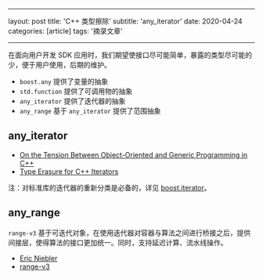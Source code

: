 ﻿---

layout: post
title: 'C++ 类型擦除'
subtitle: 'any_iterator'
date: 2020-04-24
categories: [article]
tags: '摘录文章' 

---

在面向用户开发 SDK 应用时，我们期望使接口尽可能简单，暴露的类型尽可能的少，便于用户使用，后期的维护。

- `boost.any` 提供了变量的抽象
- `std.function` 提供了可调用物的抽象
- `any_iterator` 提供了迭代器的抽象
- `any_range` 基于 `any_iterator` 提供了范围抽象

## any_iterator

- [On the Tension Between Object-Oriented and Generic Programming in C++](https://www.artima.com/cppsource/type_erasure.html)
- [Type Erasure for C++ Iterators](http://thbecker.net/free_software_utilities/type_erasure_for_cpp_iterators/any_iterator.html)

注：对标准库的迭代器的重新分类是必备的，详见 [boost.iterator](https://www.boost.org/doc/libs/1_72_0/libs/iterator/doc/index.html)。

## any_range

`range-v3` 基于可迭代对象，在使用迭代器对容器与算法之间进行桥接之后，提供间接层，使得算法的接口更加统一。同时，支持延迟计算、流水线操作。

- [Eric Niebler](http://ericniebler.com)
- [range-v3](https://github.com/ericniebler/range-v3)
